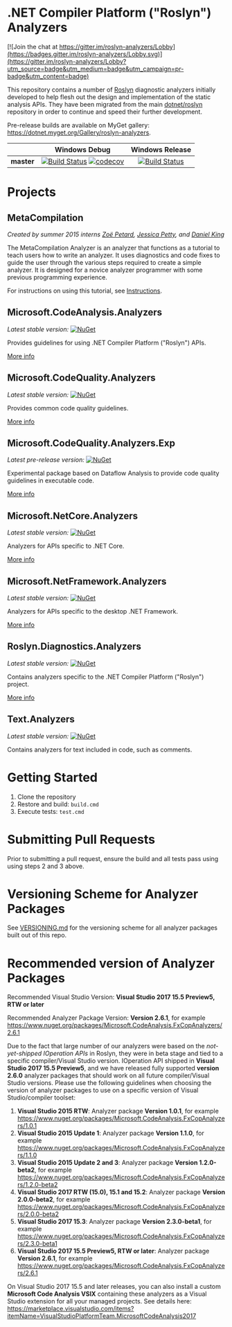 ﻿.NET Compiler Platform ("Roslyn") Analyzers
===========================================

[![Join the chat at https://gitter.im/roslyn-analyzers/Lobby](https://badges.gitter.im/roslyn-analyzers/Lobby.svg)](https://gitter.im/roslyn-analyzers/Lobby?utm_source=badge&utm_medium=badge&utm_campaign=pr-badge&utm_content=badge)

This repository contains a number of [Roslyn](https://github.com/dotnet/roslyn) diagnostic analyzers initially developed to help flesh out the design and implementation of the static analysis APIs. They have been migrated from the main [dotnet/roslyn](https://github.com/dotnet/roslyn) repository in order to continue and speed their further development.

Pre-release builds are available on MyGet gallery: https://dotnet.myget.org/Gallery/roslyn-analyzers.

[//]: # (Begin current test results)

|          |Windows Debug|Windows Release|
|:--------:|:-----------:|:-------------:|
|**master**|[![Build Status](https://ci.dot.net/job/dotnet_roslyn-analyzers/job/master/job/Windows_NT_Debug/badge/icon)](https://ci.dot.net/job/dotnet_roslyn-analyzers/job/master/job/Windows_NT_Debug/) [![codecov](https://codecov.io/gh/dotnet/roslyn-analyzers/branch/master/graph/badge.svg)](https://codecov.io/gh/dotnet/roslyn-analyzers)|[![Build Status](https://ci.dot.net/job/dotnet_roslyn-analyzers/job/master/job/Windows_NT_Release/badge/icon)](https://ci.dot.net/job/dotnet_roslyn-analyzers/job/master/job/Windows_NT_Release/)|

[//]: # (End current test results)

Projects
========

MetaCompilation
---------------

*Created by summer 2015 interns [Zoë Petard](https://github.com/zoepetard), [Jessica Petty](https://github.com/jepetty), and [Daniel King](https://github.com/daking2014)*

The MetaCompilation Analyzer is an analyzer that functions as a tutorial to teach users how to write an analyzer. It uses diagnostics and code fixes to guide the user through the various steps required to create a simple analyzer. It is designed for a novice analyzer programmer with some previous programming experience.

For instructions on using this tutorial, see [Instructions](src/MetaCompilation.Analyzers/Core/ReadMe.md#instructions).

Microsoft.CodeAnalysis.Analyzers
--------------------------------

*Latest stable version:* [![NuGet](https://img.shields.io/nuget/v/Microsoft.CodeAnalysis.Analyzers.svg)](https://www.nuget.org/packages/Microsoft.CodeAnalysis.Analyzers)

Provides guidelines for using .NET Compiler Platform ("Roslyn") APIs.

[More info](src/Microsoft.CodeAnalysis.Analyzers/Microsoft.CodeAnalysis.Analyzers.md)

Microsoft.CodeQuality.Analyzers
--------------------------------

*Latest stable version:* [![NuGet](https://img.shields.io/nuget/v/Microsoft.CodeQuality.Analyzers.svg)](https://www.nuget.org/packages/Microsoft.CodeQuality.Analyzers)

Provides common code quality guidelines.

[More info](src/Microsoft.CodeQuality.Analyzers/Microsoft.CodeQuality.Analyzers.md)

Microsoft.CodeQuality.Analyzers.Exp
--------------------------------

*Latest pre-release version:* [![NuGet](https://img.shields.io/myget/v/Microsoft.CodeQuality.Analyzers.Exp.svg)](https://dotnet.myget.org/feed/roslyn-analyzers/package/nuget/Microsoft.CodeQuality.Analyzers.Exp)

Experimental package based on Dataflow Analysis to provide code quality guidelines in executable code.

[More info](src/Microsoft.CodeQuality.Analyzers.Exp/Microsoft.CodeQuality.Analyzers.Exp.md)

Microsoft.NetCore.Analyzers
-----------------

*Latest stable version:* [![NuGet](https://img.shields.io/nuget/v/Microsoft.NetCore.Analyzers.svg)](https://www.nuget.org/packages/Microsoft.NetCore.Analyzers)

Analyzers for APIs specific to .NET Core.

[More info](src/Microsoft.NetCore.Analyzers/Microsoft.NetCore.Analyzers.md)

Microsoft.NetFramework.Analyzers
-----------------

*Latest stable version:* [![NuGet](https://img.shields.io/nuget/v/Microsoft.NetFramework.Analyzers.svg)](https://www.nuget.org/packages/Microsoft.NetFramework.Analyzers)

Analyzers for APIs specific to the desktop .NET Framework.

[More info](src/Microsoft.NetFramework.Analyzers/Microsoft.NetFramework.Analyzers.md)

Roslyn.Diagnostics.Analyzers
-------------------------------

*Latest stable version:* [![NuGet](https://img.shields.io/nuget/v/Roslyn.Diagnostics.Analyzers.svg)](https://www.nuget.org/packages/Roslyn.Diagnostics.Analyzers)

Contains analyzers specific to the .NET Compiler Platform ("Roslyn") project.

[More info](src/Roslyn.Diagnostics.Analyzers/Roslyn.Diagnostics.Analyzers.md)

Text.Analyzers
-------------------------------

*Latest stable version:* [![NuGet](https://img.shields.io/nuget/v/Text.Analyzers.svg)](https://www.nuget.org/packages/Text.Analyzers)

Contains analyzers for text included in code, such as comments.

Getting Started
===============

1. Clone the repository
2. Restore and build: `build.cmd`
3. Execute tests: `test.cmd`

Submitting Pull Requests
========================

Prior to submitting a pull request, ensure the build and all tests pass using using steps 2 and 3 above.

Versioning Scheme for Analyzer Packages
=======================================

See [VERSIONING.md](.//VERSIONING.md) for the versioning scheme for all analyzer packages built out of this repo.

Recommended version of Analyzer Packages
=======================================

Recommended Visual Studio Version: **Visual Studio 2017 15.5 Preview5, RTW or later**

Recommended Analyzer Package Version: **Version 2.6.1**, for example https://www.nuget.org/packages/Microsoft.CodeAnalysis.FxCopAnalyzers/2.6.1

Due to the fact that large number of our analyzers were based on the *not-yet-shipped IOperation APIs* in Roslyn, they were in beta stage and tied to a specific compiler/Visual Studio version. IOperation API shipped in **Visual Studio 2017 15.5 Preview5**, and we have released fully supported **version 2.6.0** analyzer packages that should work on all future compiler/Visual Studio versions. Please use the following guidelines when choosing the version of analyzer packages to use on a specific version of Visual Studio/compiler toolset:

1. **Visual Studio 2015 RTW**: Analyzer package **Version 1.0.1**, for example https://www.nuget.org/packages/Microsoft.CodeAnalysis.FxCopAnalyzers/1.0.1
2. **Visual Studio 2015 Update 1**: Analyzer package **Version 1.1.0**, for example https://www.nuget.org/packages/Microsoft.CodeAnalysis.FxCopAnalyzers/1.1.0
3. **Visual Studio 2015 Update 2 and 3**: Analyzer package **Version 1.2.0-beta2**, for example https://www.nuget.org/packages/Microsoft.CodeAnalysis.FxCopAnalyzers/1.2.0-beta2
4. **Visual Studio 2017 RTW (15.0), 15.1 and 15.2**: Analyzer package **Version 2.0.0-beta2**, for example https://www.nuget.org/packages/Microsoft.CodeAnalysis.FxCopAnalyzers/2.0.0-beta2
5.  **Visual Studio 2017 15.3**: Analyzer package **Version 2.3.0-beta1**, for example https://www.nuget.org/packages/Microsoft.CodeAnalysis.FxCopAnalyzers/2.3.0-beta1
6.  **Visual Studio 2017 15.5 Preview5, RTW or later**: Analyzer package **Version 2.6.1**, for example https://www.nuget.org/packages/Microsoft.CodeAnalysis.FxCopAnalyzers/2.6.1

On Visual Studio 2017 15.5 and later releases, you can also install a custom **Microsoft Code Analysis VSIX** containing these analyzers as a Visual Studio extension for all your managed projects. See details here: https://marketplace.visualstudio.com/items?itemName=VisualStudioPlatformTeam.MicrosoftCodeAnalysis2017
